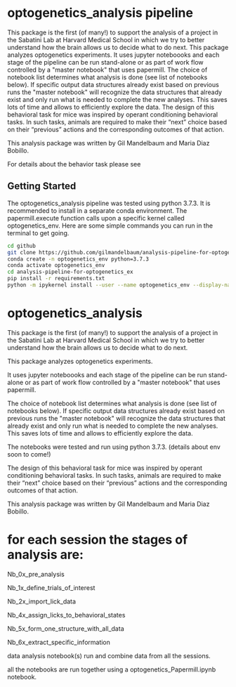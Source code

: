# optogenetics_analysis pipeline 

This package is the first (of many!) to support the analysis of a project in the Sabatini Lab at Harvard Medical School in which we try to better understand how the brain allows us to decide what to do next.
This package analyzes optogenetics experiments.
It uses jupyter noteboooks and each stage of the pipeline can be run stand-alone or as part of work flow controlled by a "master notebook" that uses papermill.
The choice of notebook list determines what analysis is done (see list of notebooks below). If specific output data structures already exist based on previous runs the "master notebook" will recognize the data structures that already exist and only run what is needed to complete the new analyses. This saves lots of time and allows to efficiently explore the data.
The design of this behavioral task for mice was inspired by operant conditioning behavioral tasks. In such tasks, animals are required to make their “next” choice based on their “previous” actions and the corresponding outcomes of that action.

This analysis package was written by Gil Mandelbaum and Maria Diaz Bobillo.

For details about the behavior task please see 

## Getting Started

The optogenetics_analysis pipeline was tested using python 3.7.3. 
It is recommended to install in a separate conda environment. 
The papermill.execute function calls upon a specific kernel called optogenetics_env. 
Here are some simple commands you can run in the terminal to get going.

```sh
cd github
git clone https://github.com/gilmandelbaum/analysis-pipeline-for-optogenetics_ex
conda create -n optogenetics_env python=3.7.3
conda activate optogenetics_env
cd analysis-pipeline-for-optogenetics_ex
pip install -r requirements.txt 
python -m ipykernel install --user --name optogenetics_env --display-name "optogenetics_env"
```





# optogenetics_analysis
This package is the first (of many!) to support the analysis of a project in the Sabatini Lab at Harvard Medical School in which we try to better understand how the brain allows us to decide what to do next. 

This package analyzes optogenetics experiments. 

It uses jupyter noteboooks and each stage of the pipeline can be run stand-alone or as part of work flow controlled by a "master notebook" that uses papermill. 

The choice of notebook list determines what analysis is done (see list of notebooks below). If specific output data structures already exist based on previous runs the "master notebook" will recognize the data structures that already exist and only run what is needed to complete the new analyses. This saves lots of time and allows to efficiently explore the data.

The notebooks were tested and run using python 3.7.3. (details about env soon to come!)

The design of this behavioral task for mice was inspired by operant conditioning behavioral tasks. 
In such tasks, animals are required to make their “next” choice based on their “previous” actions and the corresponding outcomes of that action.



This analysis package was written by Gil Mandelbaum and Maria Diaz Bobillo.


# for each session the stages of analysis are:

Nb_0x_pre_analysis

Nb_1x_define_trials_of_interest

Nb_2x_import_lick_data

Nb_4x_assign_licks_to_behavioral_states

Nb_5x_form_one_structure_with_all_data

Nb_6x_extract_specific_information

data analysis notebook(s) run and combine data from all the sessions. 

all the notebooks are run together using a optogenetics_Papermill.ipynb notebook. 
